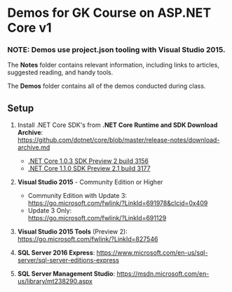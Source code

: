 # Demos for GK Course on ASP.NET Core v1

### NOTE: Demos use project.json tooling with Visual Studio 2015.

The **Notes** folder contains relevant information, including links to articles, 
suggested reading, and handy tools.

The **Demos** folder contains all of the demos conducted during class.

## Setup

1. Install .NET Core SDK's from **.NET Core Runtime and SDK Download Archive**:  
    <https://github.com/dotnet/core/blob/master/release-notes/download-archive.md>
    - [.NET Core 1.0.3 SDK Preview 2 build 3156](https://github.com/dotnet/core/blob/master/release-notes/download-archives/1.0.3-preview2-download.md)
    - [.NET Core 1.1.0 SDK Preview 2.1 build 3177](https://github.com/dotnet/core/blob/master/release-notes/download-archives/1.1-preview2.1-download.md)

2. **Visual Studio 2015** - Community Edition or Higher
    - Community Edition with Update 3:  
      <https://go.microsoft.com/fwlink/?LinkId=691978&clcid=0x409>
    - Update 3 Only:  
   <https://go.microsoft.com/fwlink/?LinkId=691129>

3. **Visual Studio 2015 Tools** (Preview 2):  
   <https://go.microsoft.com/fwlink/?LinkId=827546>

4. **SQL Server 2016 Express**: <https://www.microsoft.com/en-us/sql-server/sql-server-editions-express>

5. **SQL Server Management Studio**: <https://msdn.microsoft.com/en-us/library/mt238290.aspx>

